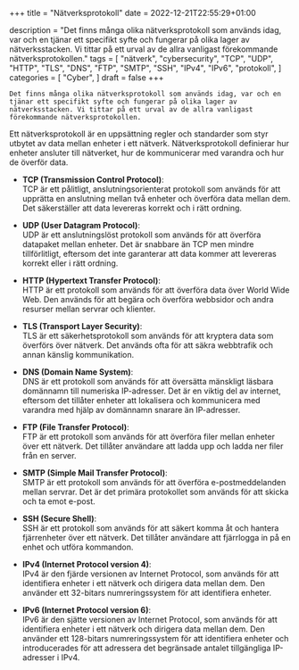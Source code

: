 +++
title = "Nätverksprotokoll"
date = 2022-12-21T22:55:29+01:00

description = "Det finns många olika nätverksprotokoll som används idag, var och en tjänar ett specifikt syfte och fungerar på olika lager av nätverksstacken. Vi tittar på ett urval av de allra vanligast förekommande nätverksprotokollen."
tags = [
    "nätverk",
    "cybersecurity",
    "TCP",
    "UDP",
    "HTTP",
    "TLS",
    "DNS",
    "FTP",
    "SMTP",
    "SSH",
    "IPv4",
    "IPv6",
    "protokoll",
]
categories = [
    "Cyber",
]
draft = false
+++

`Det finns många olika nätverksprotokoll som används idag, var och en tjänar ett specifikt syfte och fungerar på olika lager av nätverksstacken. Vi tittar på ett urval av de allra vanligast förekommande nätverksprotokollen.`
<!--more-->
Ett nätverksprotokoll är en uppsättning regler och standarder som styr utbytet av data mellan enheter i ett nätverk. Nätverksprotokoll definierar hur enheter ansluter till nätverket, hur de kommunicerar med varandra och hur de överför data.


* **TCP (Transmission Control Protocol)**:  
TCP är ett pålitligt, anslutningsorienterat protokoll som används för att upprätta en anslutning mellan två enheter och överföra data mellan dem. Det säkerställer att data levereras korrekt och i rätt ordning.

* **UDP (User Datagram Protocol)**:  
UDP är ett anslutningslöst protokoll som används för att överföra datapaket mellan enheter. Det är snabbare än TCP men mindre tillförlitligt, eftersom det inte garanterar att data kommer att levereras korrekt eller i rätt ordning.

* **HTTP (Hypertext Transfer Protocol)**:  
HTTP är ett protokoll som används för att överföra data över World Wide Web. Den används för att begära och överföra webbsidor och andra resurser mellan servrar och klienter.

* **TLS (Transport Layer Security)**:  
TLS är ett säkerhetsprotokoll som används för att kryptera data som överförs över nätverk. Det används ofta för att säkra webbtrafik och annan känslig kommunikation.

* **DNS (Domain Name System)**:  
DNS är ett protokoll som används för att översätta mänskligt läsbara domännamn till numeriska IP-adresser. Det är en viktig del av internet, eftersom det tillåter enheter att lokalisera och kommunicera med varandra med hjälp av domännamn snarare än IP-adresser.

* **FTP (File Transfer Protocol)**:  
FTP är ett protokoll som används för att överföra filer mellan enheter över ett nätverk. Det tillåter användare att ladda upp och ladda ner filer från en server.

* **SMTP (Simple Mail Transfer Protocol)**:  
SMTP är ett protokoll som används för att överföra e-postmeddelanden mellan servrar. Det är det primära protokollet som används för att skicka och ta emot e-post.

* **SSH (Secure Shell)**:  
SSH är ett protokoll som används för att säkert komma åt och hantera fjärrenheter över ett nätverk. Det tillåter användare att fjärrlogga in på en enhet och utföra kommandon.

* **IPv4 (Internet Protocol version 4)**:  
IPv4 är den fjärde versionen av Internet Protocol, som används för att identifiera enheter i ett nätverk och dirigera data mellan dem. Den använder ett 32-bitars numreringssystem för att identifiera enheter.

* **IPv6 (Internet Protocol version 6)**:  
IPv6 är den sjätte versionen av Internet Protocol, som används för att identifiera enheter i ett nätverk och dirigera data mellan dem. Den använder ett 128-bitars numreringssystem för att identifiera enheter och introducerades för att adressera det begränsade antalet tillgängliga IP-adresser i IPv4.